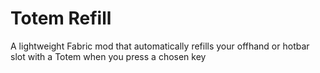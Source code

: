 # Totem Refill

A lightweight Fabric mod that automatically refills your offhand or hotbar slot with a Totem when you press a chosen key
